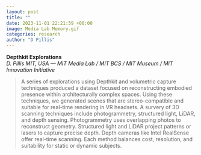 ```yaml
---
layout: post
title: ""
date: 2023-11-01 22:21:59 +00:00
image: Media Lab Memory.gif
categories: research
author: "D Pillis"
---
```


**Depthkit Explorations**  
*D. Pillis*
*MIT, USA — MIT Media Lab / MIT BCS / MIT Museum / MIT Innovation Initiative*
<blockquote> <p>A series of explorations using Depthkit and volumetric capture techniques produced a dataset focused on reconstructing embodied presence within architecturally complex spaces. Using these techniques, we generated scenes that are stereo-compatible and suitable for real-time rendering in VR headsets. A survery of 3D scanning techniques include photogrammetry, structured light, LiDAR, and depth sensing. Photogrammetry uses overlapping photos to reconstruct geometry. Structured light and LiDAR project patterns or lasers to capture precise depth. Depth cameras like Intel RealSense offer real-time scanning. Each method balances cost, resolution, and suitability for static or dynamic subjects.

 </p> </blockquote>
